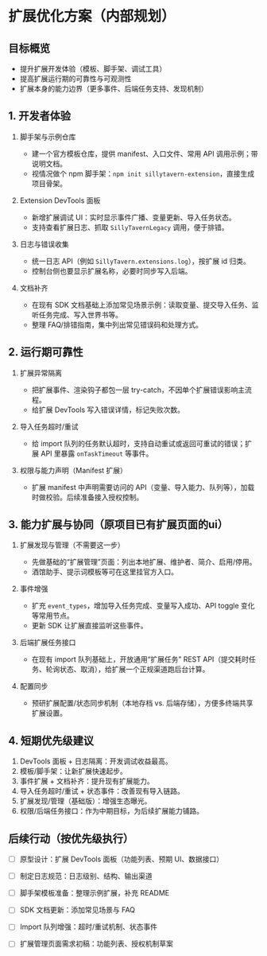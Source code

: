 # 扩展优化方案（内部规划）

## 目标概览
- 提升扩展开发体验（模板、脚手架、调试工具）
- 提高扩展运行期的可靠性与可观测性
- 扩展本身的能力边界（更多事件、后端任务支持、发现机制）

## 1. 开发者体验
1. 脚手架与示例仓库
   - 建一个官方模板仓库，提供 manifest、入口文件、常用 API 调用示例；带说明文档。
   - 视情况做个 npm 脚手架：`npm init sillytavern-extension`，直接生成项目骨架。

2. Extension DevTools 面板
   - 新增扩展调试 UI：实时显示事件广播、变量更新、导入任务状态。
   - 支持查看扩展日志、抓取 `SillyTavernLegacy` 调用，便于排错。

3. 日志与错误收集
   - 统一日志 API（例如 `SillyTavern.extensions.log`），按扩展 id 归类。
   - 控制台侧也要显示扩展名称，必要时同步写入后端。

4. 文档补齐
   - 在现有 SDK 文档基础上添加常见场景示例：读取变量、提交导入任务、监听任务完成、写入世界书等。
   - 整理 FAQ/排错指南，集中列出常见错误码和处理方式。

## 2. 运行期可靠性
1. 扩展异常隔离
   - 把扩展事件、渲染钩子都包一层 try-catch，不因单个扩展错误影响主流程。
   - 给扩展 DevTools 写入错误详情，标记失败次数。

2. 导入任务超时/重试
   - 给 import 队列的任务默认超时，支持自动重试或返回可重试的错误；扩展 API 里暴露 `onTaskTimeout` 等事件。

3. 权限与能力声明（Manifest 扩展）
   - 扩展 manifest 中声明需要访问的 API（变量、导入能力、队列等），加载时做校验。后续准备接入授权控制。

## 3. 能力扩展与协同（原项目已有扩展页面的ui）
1. 扩展发现与管理（不需要这一步）
   - 先做基础的“扩展管理”页面：列出本地扩展、维护者、简介、启用/停用。
   - 酒馆助手、提示词模板等可在这里挂官方入口。

2. 事件增强
   - 扩充 `event_types`，增加导入任务完成、变量写入成功、API toggle 变化等常用节点。
   - 更新 SDK 让扩展直接监听这些事件。

3. 后端扩展任务接口
   - 在现有 import 队列基础上，开放通用“扩展任务” REST API（提交耗时任务、轮询状态、取消），给扩展一个正规渠道跑后台计算。

4. 配置同步
   - 预研扩展配置/状态同步机制（本地存档 vs. 后端存储），方便多终端共享扩展设置。

## 4. 短期优先级建议
1. DevTools 面板 + 日志隔离：开发调试收益最高。
2. 模板/脚手架：让新扩展快速起步。
3. 事件扩展 + 文档补齐：提升现有扩展能力。
4. 导入任务超时/重试 + 状态事件：改善现有导入链路。
5. 扩展发现/管理（基础版）：增强生态曝光。
6. 权限/后端任务接口：作为中期目标，为后续扩展能力铺路。

## 后续行动（按优先级执行）
- [ ] 原型设计：扩展 DevTools 面板（功能列表、预期 UI、数据接口）
- [ ] 制定日志规范：日志级别、结构、输出渠道
- [ ] 脚手架模板准备：整理示例扩展，补充 README
- [ ] SDK 文档更新：添加常见场景与 FAQ
- [ ] Import 队列增强：超时/重试机制、状态事件
- [ ] 扩展管理页面需求初稿：功能列表、授权机制草案

